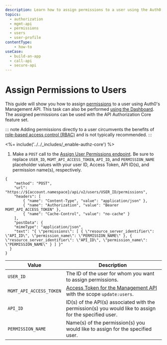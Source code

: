 ```yaml
---
description: Learn how to assign permissions to a user using the Auth0 Management API. For use with Auth0's API Authorization Core feature set.
topics:
  - authorization
  - mgmt-api
  - permissions
  - users
  - user-profile
contentType: 
    - how-to
useCase:
  - build-an-app
  - call-api
  - secure-api
---
```

# Assign Permissions to Users

This guide will show you how to assign [permissions](/authorization/concepts/rbac) to a user using Auth0's Management API. This task can also be performed [using the Dashboard](/authorization/guides/dashboard/assign-permissions-users). The assigned permissions can be used with the API Authorization Core feature set.

::: note
Adding permissions directly to a user circumvents the benefits of [role-based access control (RBAC)](/authorization/concepts/rbac) and is not typically recommended.
:::

<%= include('../../_includes/_enable-authz-core') %>

1. Make a `POST` call to the [Assign User Permissions endpoint](/api/management/v2#!/users/post_user_permissions). Be sure to replace `USER_ID`, `MGMT_API_ACCESS_TOKEN`, `API_ID`, and `PERMISSION_NAME` placeholder values with your user ID, Access Token, API ID(s), and permission name(s), respectively.

```har
{
	"method": "POST",
	"url": "https://${account.namespace}/api/v2/users/USER_ID/permissions",
    "headers": [
    	{ "name": "Content-Type", "value": "application/json" },
   		{ "name": "Authorization", "value": "Bearer MGMT_API_ACCESS_TOKEN" },
    	{ "name": "Cache-Control", "value": "no-cache" }
	],
	"postData": {
    "mimeType": "application/json",
    "text": "{ \"permissions\": [ { \"resource_server_identifier\": \"API_ID\", \"permission_name\": \"PERMISSION_NAME\" }, { \"resource_server_identifier\": \"API_ID\", \"permission_name\": \"PERMISSION_NAME\" } ] }"
  }
}
```

| **Value** | **Description** |
| - | - |
| `USER_ID` | Τhe ID of the user for whom you want to assign permissions. |
| `MGMT_API_ACCESS_TOKEN`  | [Access Token for the Management API](/api/management/v2/tokens) with the scope `update:users`. |
| `API_ID` | ID(s) of the API(s) associated with the permission(s) you would like to assign for the specified user. |
| `PERMISSION_NAME` | Name(s) of the permission(s) you would like to assign for the specified user. |